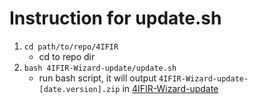 # Instruction for update.sh

1. `cd path/to/repo/4IFIR`
    * cd to repo dir 
1. `bash 4IFIR-Wizard-update/update.sh`
    * run bash script, it will output `4IFIR-Wizard-update-[date.version].zip` in [4IFIR-Wizard-update](.)